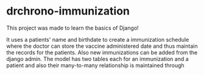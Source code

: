 # drchrono-immunization
This project was made to learn the basics of Django!

It uses a patients' name and birthdate to create a immunization schedule where the doctor can store the vaccine administered date and thus maintain the records for the patients. Also new immunizations can be added from the django admin.
The model has two tables each for an immunization and a patient and also their many-to-many relationship is maintained through 
